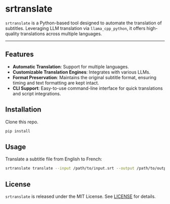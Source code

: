# srtranslate

`srtranslate` is a Python-based tool designed to automate the translation of subtitles. 
Leveraging LLM translation via `llama_cpp_python`, it offers high-quality translations across multiple languages.

---

## Features

- **Automatic Translation**: Support for multiple languages.
- **Customizable Translation Engines**: Integrates with various LLMs.
- **Format Preservation**: Maintains the original subtitle format, ensuring timing and text formatting are kept intact.
- **CLI Support**: Easy-to-use command-line interface for quick translations and script integrations.

## Installation

Clone this repo.

```bash
pip install
```

## Usage

Translate a subtitle file from English to French:

```bash
srtranslate translate --input /path/to/input.srt --output /path/to/output.srt --source en --target fr
```

## License

`srtranslate` is released under the MIT License. See [LICENSE](LICENSE) for details.

